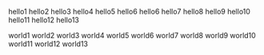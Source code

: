 hello1
hello2
hello3
hello4
hello5
hello6
hello6
hello7
hello8
hello9
hello10
hello11
hello12
hello13

world1
world2
world3
world4
world5
world6
world7
world8
world9
world10
world11
world12
world13